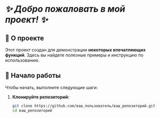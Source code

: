 # _✨ Добро пожаловать в мой проект! ✨_

## 📖 О проекте

Этот проект создан для демонстрации **некоторых впечатляющих функций**. Здесь вы найдете полезные примеры и инструкцию по использованию.

## 🚀 Начало работы

Чтобы начать, выполните следующие шаги:

1. **Клонируйте репозиторий:**

   ```bash
   git clone https://github.com/ваш_пользователь/ваш_репозиторий.git
   cd ваш_репозиторий
